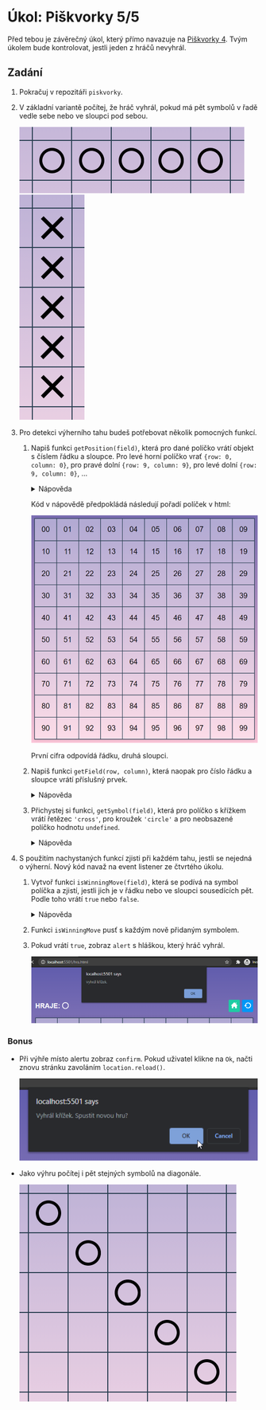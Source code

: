 # Úkol: Piškvorky 5/5

Před tebou je závěrečný úkol, který přímo navazuje na [Piškvorky 4](https://github.com/Czechitas-podklady-WEB/Ukol-Piskvorky-4). Tvým úkolem bude kontrolovat, jestli jeden z hráčů nevyhrál.

## Zadání

1. Pokračuj v repozitáři `piskvorky`.

1. V základní variantě počítej, že hráč vyhrál, pokud má pět symbolů v řadě vedle sebe nebo ve sloupci pod sebou.

   ![řada](zadani/rada.png)
   ![sloupec](zadani/sloupec.png)

1. Pro detekci výherního tahu budeš potřebovat několik pomocných funkcí.

   1. Napiš funkci `getPosition(field)`, která pro dané políčko vrátí objekt s číslem řádku a sloupce. Pro levé horní políčko vrať `{row: 0, column: 0}`, pro pravé dolní `{row: 9, column: 9}`, pro levé dolní `{row: 9, column: 0}`, …

      <details>
      <summary>Nápověda</summary>

      ```javascript
      const boardSize = 10 // 10x10
      const fields = document.querySelectorAll('.board__field') // Selektor pozměň tak, aby odpovídal tvému kódu.

      const getPosition = (field) => {
      	let fieldIndex = 0
      	while (fieldIndex < fields.length) {
      		if (field === fields[fieldIndex]) {
      			break
      		}
      		fieldIndex++
      	}

      	return {
      		row: Math.floor(fieldIndex / boardSize),
      		column: fieldIndex % boardSize,
      	}
      }
      ```

      </details>

      Kód v nápovědě předpokládá následují pořadí políček v html:

      ![pořadí](zadani/indexy.png)

      První cifra odpovídá řádku, druhá sloupci.

   1. Napiš funkci `getField(row, column)`, která naopak pro číslo řádku a sloupce vrátí příslušný prvek.

      <details>
      <summary>Nápověda</summary>

      ```javascript
      const getField = (row, column) => fields[row * boardSize + column]
      ```

      </details>

   1. Přichystej si funkci, `getSymbol(field)`, která pro políčko s křížkem vrátí řetězec `'cross'`, pro kroužek `'circle'` a pro neobsazené políčko hodnotu `undefined`.

      <details>
      <summary>Nápověda</summary>

      ```javascript
      const getSymbol = (field) => {
      	// Název třídy přizpůsob tvému kódu.
      	if (field.classList.contains('board__field--cross')) {
      		return 'cross'
      	} else if (field.classList.contains('board__field--circle')) {
      		return 'circle'
      	}
      }
      ```

      </details>

1. S použitím nachystaných funkcí zjisti při každém tahu, jestli se nejedná o výherní. Nový kód navaž na event listener ze čtvrtého úkolu.

   1. Vytvoř funkci `isWinningMove(field)`, která se podívá na symbol políčka a zjistí, jestli jich je v řádku nebo ve sloupci sousedících pět. Podle toho vrátí `true` nebo `false`.

       <details>
       <summary>Nápověda</summary>

      ```javascript
      const symbolsToWin = 5
      const isWinningMove = (field) => {
      	const origin = getPosition(field)
      	const symbol = getSymbol(field)

      	let i

      	let inRow = 1 // Jednička pro právě vybrané políčko
      	// Koukni doleva
      	i = origin.column
      	while (i > 0 && symbol === getSymbol(getField(origin.row, i - 1))) {
      		inRow++
      		i--
      	}

      	// Koukni doprava
      	i = origin.column
      	while (
      		i < boardSize - 1 &&
      		symbol === getSymbol(getField(origin.row, i + 1))
      	) {
      		inRow++
      		i++
      	}

      	if (inRow >= symbolsToWin) {
      		return true
      	}

      	let inColumn = 1
      	// Koukni nahoru
      	i = origin.column
      	while (i > 0 && symbol === getSymbol(getField(i - 1, origin.column))) {
      		inColumn++
      		i--
      	}

      	// Koukni doprava
      	i = origin.column
      	while (
      		i < boardSize - 1 &&
      		symbol === getSymbol(getField(i + 1, origin.column))
      	) {
      		inColumn++
      		i++
      	}

      	if (inColumn >= symbolsToWin) {
      		return true
      	}

      	return false
      }
      ```

       </details>

   1. Funkci `isWinningMove` pusť s každým nově přidaným symbolem.

   1. Pokud vrátí `true`, zobraz `alert` s hláškou, který hráč vyhrál.

      ![vyhrál křížek](zadani/vyhral-krizek.png)

### Bonus

- Při výhře místo alertu zobraz `confirm`. Pokud uživatel klikne na `Ok`, načti znovu stránku zavoláním `location.reload()`.

  ![confirm](zadani/confirm.png)

- Jako výhru počítej i pět stejných symbolů na diagonále.

  ![diagonála](zadani/diagonala.png)
